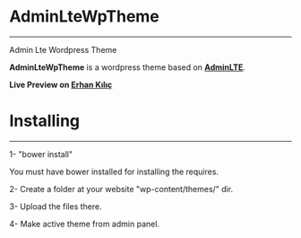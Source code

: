 # AdminLteWpTheme
-----------------
Admin Lte Wordpress Theme

**AdminLteWpTheme** is a wordpress theme based on **[AdminLTE](https://github.com/almasaeed2010/AdminLTE)**.

**Live Preview on [Erhan Kılıç](https://erhankilic.org)**

# Installing
------------

1- "bower install"

You must have bower installed for installing the requires.

2- Create a folder at your website "wp-content/themes/" dir.

3- Upload the files there.

4- Make active theme from admin panel.